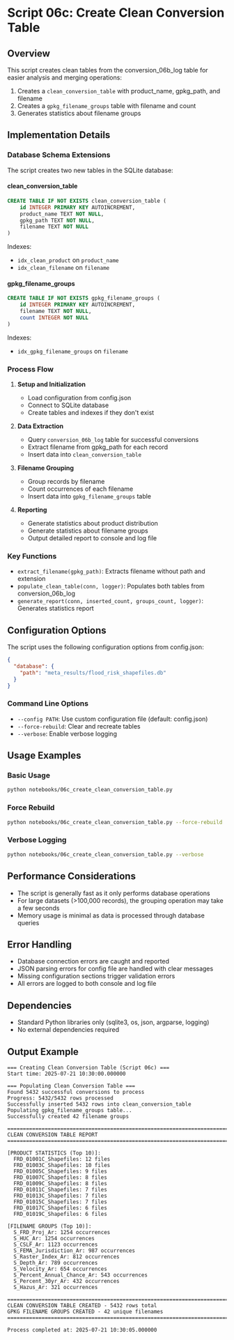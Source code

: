 # Script 06c: Create Clean Conversion Table

## Overview

This script creates clean tables from the conversion_06b_log table for easier analysis and merging operations:
1. Creates a `clean_conversion_table` with product_name, gpkg_path, and filename
2. Creates a `gpkg_filename_groups` table with filename and count
3. Generates statistics about filename groups

## Implementation Details

### Database Schema Extensions

The script creates two new tables in the SQLite database:

#### clean_conversion_table

```sql
CREATE TABLE IF NOT EXISTS clean_conversion_table (
    id INTEGER PRIMARY KEY AUTOINCREMENT,
    product_name TEXT NOT NULL,
    gpkg_path TEXT NOT NULL,
    filename TEXT NOT NULL
)
```

Indexes:
- `idx_clean_product` on `product_name`
- `idx_clean_filename` on `filename`

#### gpkg_filename_groups

```sql
CREATE TABLE IF NOT EXISTS gpkg_filename_groups (
    id INTEGER PRIMARY KEY AUTOINCREMENT,
    filename TEXT NOT NULL,
    count INTEGER NOT NULL
)
```

Indexes:
- `idx_gpkg_filename_groups` on `filename`

### Process Flow

1. **Setup and Initialization**
   - Load configuration from config.json
   - Connect to SQLite database
   - Create tables and indexes if they don't exist

2. **Data Extraction**
   - Query `conversion_06b_log` table for successful conversions
   - Extract filename from gpkg_path for each record
   - Insert data into `clean_conversion_table`

3. **Filename Grouping**
   - Group records by filename
   - Count occurrences of each filename
   - Insert data into `gpkg_filename_groups` table

4. **Reporting**
   - Generate statistics about product distribution
   - Generate statistics about filename groups
   - Output detailed report to console and log file

### Key Functions

- `extract_filename(gpkg_path)`: Extracts filename without path and extension
- `populate_clean_table(conn, logger)`: Populates both tables from conversion_06b_log
- `generate_report(conn, inserted_count, groups_count, logger)`: Generates statistics report

## Configuration Options

The script uses the following configuration options from config.json:

```json
{
  "database": {
    "path": "meta_results/flood_risk_shapefiles.db"
  }
}
```

### Command Line Options

- `--config PATH`: Use custom configuration file (default: config.json)
- `--force-rebuild`: Clear and recreate tables
- `--verbose`: Enable verbose logging

## Usage Examples

### Basic Usage

```bash
python notebooks/06c_create_clean_conversion_table.py
```

### Force Rebuild

```bash
python notebooks/06c_create_clean_conversion_table.py --force-rebuild
```

### Verbose Logging

```bash
python notebooks/06c_create_clean_conversion_table.py --verbose
```

## Performance Considerations

- The script is generally fast as it only performs database operations
- For large datasets (>100,000 records), the grouping operation may take a few seconds
- Memory usage is minimal as data is processed through database queries

## Error Handling

- Database connection errors are caught and reported
- JSON parsing errors for config file are handled with clear messages
- Missing configuration sections trigger validation errors
- All errors are logged to both console and log file

## Dependencies

- Standard Python libraries only (sqlite3, os, json, argparse, logging)
- No external dependencies required

## Output Example

```
=== Creating Clean Conversion Table (Script 06c) ===
Start time: 2025-07-21 10:30:00.000000

=== Populating Clean Conversion Table ===
Found 5432 successful conversions to process
Progress: 5432/5432 rows processed
Successfully inserted 5432 rows into clean_conversion_table
Populating gpkg_filename_groups table...
Successfully created 42 filename groups

================================================================================
CLEAN CONVERSION TABLE REPORT
================================================================================

[PRODUCT STATISTICS (Top 10)]:
  FRD_01001C_Shapefiles: 12 files
  FRD_01003C_Shapefiles: 10 files
  FRD_01005C_Shapefiles: 9 files
  FRD_01007C_Shapefiles: 8 files
  FRD_01009C_Shapefiles: 8 files
  FRD_01011C_Shapefiles: 7 files
  FRD_01013C_Shapefiles: 7 files
  FRD_01015C_Shapefiles: 7 files
  FRD_01017C_Shapefiles: 6 files
  FRD_01019C_Shapefiles: 6 files

[FILENAME GROUPS (Top 10)]:
  S_FRD_Proj_Ar: 1254 occurrences
  S_HUC_Ar: 1254 occurrences
  S_CSLF_Ar: 1123 occurrences
  S_FEMA_Jurisdiction_Ar: 987 occurrences
  S_Raster_Index_Ar: 812 occurrences
  S_Depth_Ar: 789 occurrences
  S_Velocity_Ar: 654 occurrences
  S_Percent_Annual_Chance_Ar: 543 occurrences
  S_Percent_30yr_Ar: 432 occurrences
  S_Hazus_Ar: 321 occurrences

================================================================================
CLEAN CONVERSION TABLE CREATED - 5432 rows total
GPKG FILENAME GROUPS CREATED - 42 unique filenames
================================================================================

Process completed at: 2025-07-21 10:30:05.000000